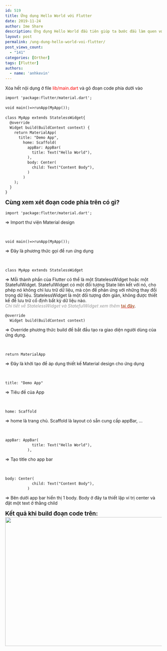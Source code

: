 ```yaml
---
id: 519
title: Ứng dụng Hello World với Flutter
date: 2019-11-24
author: Ime Share
description: Ứng dụng Hello World đầu tiên giúp ta bước đầu làm quen với Flutter để bắt đầu hành trình tu luyện các tầng cao hơn về Flutter.
layout: post
permalink: /ung-dung-hello-world-voi-flutter/
post_views_count:
  - "141"
categories: [Orther]
tags: [Flutter]
authors:
  - name: 'anhkevin'
---
```

Xóa hết nội dụng ở file <span style="color: #ff0000;">lib/main.dart</span> và gõ đoạn code phía dưới vào

```
import 'package:flutter/material.dart';

void main()=>runApp(MyApp());

class MyApp extends StatelessWidget{
  @override
  Widget build(BuildContext context) {
    return MaterialApp(
      title: "Demo App",
        home: Scaffold(
          appBar: AppBar(
            title: Text("Hello World"),
          ),
          body: Center(
            child: Text("Content Body"),
          )
        )
    );
  }
}
```

<span style="font-size: 14pt;"><strong>Cùng xem xét đoạn code phía trên có gì?</strong></span>

```
import 'package:flutter/material.dart';
```

=> Import thư viện Material design

&nbsp;

```
void main()=>runApp(MyApp());
```

=> Đây là phương thức gọi để run ứng dụng

&nbsp;

```
class MyApp extends StatelessWidget
```

=> Mỗi thành phần của Flutter có thể là một StatelessWidget hoặc một StatefulWidget. StatefulWidget có một đối tượng State liên kết với nó, cho phép nó không chỉ lưu trữ dữ liệu, mà còn để phản ứng với những thay đổi trong dữ liệu. StatelessWidget là một đối tượng đơn giản, không được thiết kế để lưu trữ cố định bất kỳ dữ liệu nào.  
<span style="color: #999999;"><em>Chi tiết về StatelessWidget và StatefulWidget xem thêm</em></span> <a style="color: red;" href="https://anhkevin.github.io/statelesswidget-va-statefulwidget-trong-flutter-la-gi/"><span style="color: #993300;">tại đây</span></a>.

```
@override
  Widget build(BuildContext context) 
```

=> Override phương thức build để bắt đầu tạo ra giao diện người dùng của ứng dụng.

&nbsp;

```
return MaterialApp
```

=> Đây là khởi tạo để áp dụng thiết kế Material design cho ứng dụng

&nbsp;

```
title: "Demo App"
```

=> Tiêu đề của App

&nbsp;

```
home: Scaffold
```

=> home là trang chủ. Scaffold là layout có sẵn cung cấp appBar, &#8230;

&nbsp;

```
appBar: AppBar(
            title: Text("Hello World"),
          ),

```

=> Tạo title cho app bar

&nbsp;

```
body: Center(
            child: Text("Content Body"),
          )

```

=> Bên dưới app bar hiển thị 1 body. Body ở đây ta thiết lập ví trị center và đặt một text ở thằng child

<span style="font-size: 14pt;"><strong>Kết quả khi build đoạn code trên:</strong></span>  
[<img class="aligncenter wp-image-521 size-full" src="img/uploads/2019/11/flutter-run-hello-work-share-blog.png" alt="" width="689" height="415" srcset="img/uploads/2019/11/flutter-run-hello-work-share-blog.png 689w, img/uploads/2019/11/flutter-run-hello-work-share-blog-300x181.png 300w, img/uploads/2019/11/flutter-run-hello-work-share-blog-150x90.png 150w" sizes="(max-width: 689px) 100vw, 689px" />](img/uploads/2019/11/flutter-run-hello-work-share-blog.png)